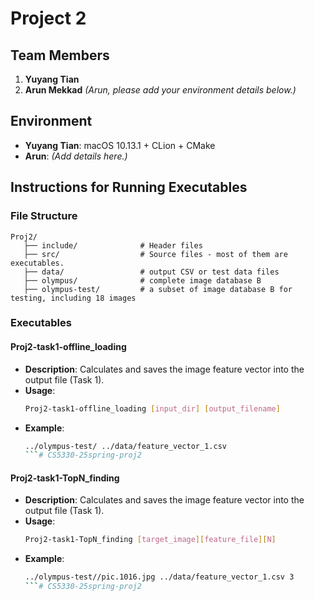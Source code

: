# Project 2

## Team Members
1. **Yuyang Tian**
2. **Arun Mekkad** *(Arun, please add your environment details below.)*

## Environment
- **Yuyang Tian**: macOS 10.13.1 + CLion + CMake
- **Arun**: *(Add details here.)*

## Instructions for Running Executables

### File Structure
  ```
  Proj2/
     ├── include/              # Header files
     ├── src/                  # Source files - most of them are executables.
     ├── data/                 # output CSV or test data files
     ├── olympus/              # complete image database B
     ├── olympus-test/         # a subset of image database B for testing, including 18 images
  ```



### Executables
#### **Proj2-task1-offline_loading**
- **Description**: Calculates and saves the image feature vector into the output file (Task 1).
- **Usage**:
  ```bash
  Proj2-task1-offline_loading [input_dir] [output_filename]
  ```
- **Example**:
  ```bash
  ../olympus-test/ ../data/feature_vector_1.csv
  ```# CS5330-25spring-proj2
#### **Proj2-task1-TopN_finding**
- **Description**: Calculates and saves the image feature vector into the output file (Task 1).
- **Usage**:
  ```bash
  Proj2-task1-TopN_finding [target_image][feature_file][N]
  ```
- **Example**:
  ```bash
  ../olympus-test//pic.1016.jpg ../data/feature_vector_1.csv 3
  ```# CS5330-25spring-proj2

